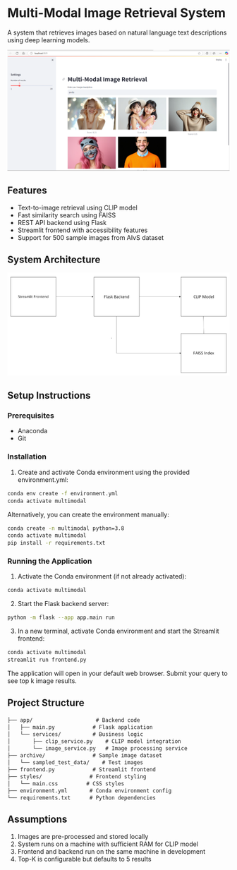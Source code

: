 # Multi-Modal Image Retrieval System

A system that retrieves images based on natural language text descriptions using deep learning models.

![Streamlit UI Screenshot](archive/images/Streamlit%20UI%20Screenshot.png)

## Features

- Text-to-image retrieval using CLIP model
- Fast similarity search using FAISS
- REST API backend using Flask
- Streamlit frontend with accessibility features
- Support for 500 sample images from AIvS dataset

## System Architecture

![Image Retrieval System Flow](archive/images/Image%20Retrieval%20Flow.png)

## Setup Instructions

### Prerequisites

- Anaconda
- Git

### Installation

1. Create and activate Conda environment using the provided environment.yml:
```bash
conda env create -f environment.yml
conda activate multimodal
```

Alternatively, you can create the environment manually:
```bash
conda create -n multimodal python=3.8
conda activate multimodal
pip install -r requirements.txt
```

### Running the Application

1. Activate the Conda environment (if not already activated):
```bash
conda activate multimodal
```

2. Start the Flask backend server:
```bash
python -m flask --app app.main run
```

3. In a new terminal, activate Conda environment and start the Streamlit frontend:
```bash
conda activate multimodal
streamlit run frontend.py
```

The application will open in your default web browser.
Submit your query to see top k image results.

## Project Structure

```
├── app/                    # Backend code
│   ├── main.py            # Flask application
│   └── services/          # Business logic
│       ├── clip_service.py    # CLIP model integration
│       └── image_service.py   # Image processing service
├── archive/               # Sample image dataset
│   └── sampled_test_data/    # Test images
├── frontend.py            # Streamlit frontend
├── styles/               # Frontend styling
│   └── main.css         # CSS styles
├── environment.yml       # Conda environment config
└── requirements.txt      # Python dependencies
```

## Assumptions

1. Images are pre-processed and stored locally
2. System runs on a machine with sufficient RAM for CLIP model
3. Frontend and backend run on the same machine in development
4. Top-K is configurable but defaults to 5 results